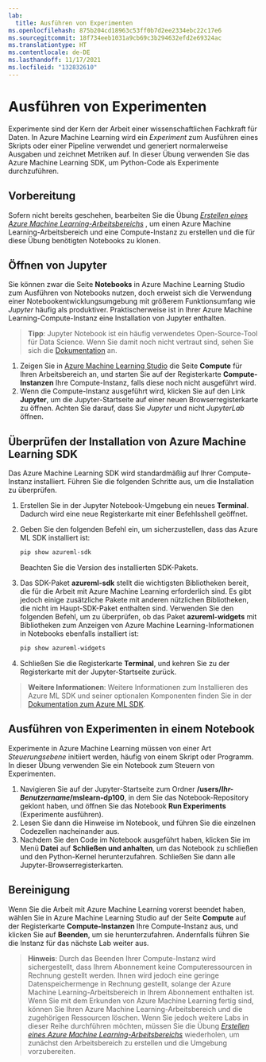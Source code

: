 ```yaml
---
lab:
  title: Ausführen von Experimenten
ms.openlocfilehash: 875b204cd18963c53ff0b7d2ee2334ebc22c17e6
ms.sourcegitcommit: 18f734eeb1031a9cb69c3b294632efd2e69324ac
ms.translationtype: HT
ms.contentlocale: de-DE
ms.lasthandoff: 11/17/2021
ms.locfileid: "132832610"
---
```

# <a name="run-experiments"></a>Ausführen von Experimenten

Experimente sind der Kern der Arbeit einer wissenschaftlichen Fachkraft für Daten. In Azure Machine Learning wird ein *Experiment* zum Ausführen eines Skripts oder einer Pipeline verwendet und generiert normalerweise Ausgaben und zeichnet Metriken auf. In dieser Übung verwenden Sie das Azure Machine Learning SDK, um Python-Code als Experimente durchzuführen.

## <a name="before-you-start"></a>Vorbereitung

Sofern nicht bereits geschehen, bearbeiten Sie die Übung *[Erstellen eines Azure Machine Learning-Arbeitsbereichs](01-create-a-workspace.md)* , um einen Azure Machine Learning-Arbeitsbereich und eine Compute-Instanz zu erstellen und die für diese Übung benötigten Notebooks zu klonen.

## <a name="open-jupyter"></a>Öffnen von Jupyter

Sie können zwar die Seite **Notebooks** in Azure Machine Learning Studio zum Ausführen von Notebooks nutzen, doch erweist sich die Verwendung einer Notebookentwicklungsumgebung mit größerem Funktionsumfang wie *Jupyter* häufig als produktiver. Praktischerweise ist in Ihrer Azure Machine Learning-Compute-Instanz eine Installation von Jupyter enthalten.

> **Tipp**: Jupyter Notebook ist ein häufig verwendetes Open-Source-Tool für Data Science. Wenn Sie damit noch nicht vertraut sind, sehen Sie sich die [Dokumentation](https://jupyter-notebook.readthedocs.io/en/stable/notebook.html) an.

1. Zeigen Sie in [Azure Machine Learning Studio](https://ml.azure.com) die Seite **Compute** für Ihren Arbeitsbereich an, und starten Sie auf der Registerkarte **Compute-Instanzen** Ihre Compute-Instanz, falls diese noch nicht ausgeführt wird.
2. Wenn die Compute-Instanz ausgeführt wird, klicken Sie auf den Link **Jupyter**, um die Jupyter-Startseite auf einer neuen Browserregisterkarte zu öffnen. Achten Sie darauf, dass Sie *Jupyter* und nicht *JupyterLab* öffnen.

## <a name="verify-the-azure-machine-learning-sdk-is-installed"></a>Überprüfen der Installation von Azure Machine Learning SDK

Das Azure Machine Learning SDK wird standardmäßig auf Ihrer Compute-Instanz installiert. Führen Sie die folgenden Schritte aus, um die Installation zu überprüfen.

1. Erstellen Sie in der Jupyter Notebook-Umgebung ein neues **Terminal**. Dadurch wird eine neue Registerkarte mit einer Befehlsshell geöffnet.
2. Geben Sie den folgenden Befehl ein, um sicherzustellen, dass das Azure ML SDK installiert ist:

    ```bash
    pip show azureml-sdk
    ```

    Beachten Sie die Version des installierten SDK-Pakets.

3. Das SDK-Paket **azureml-sdk** stellt die wichtigsten Bibliotheken bereit, die für die Arbeit mit Azure Machine Learning erforderlich sind. Es gibt jedoch einige zusätzliche Pakete mit anderen nützlichen Bibliotheken, die nicht im Haupt-SDK-Paket enthalten sind. Verwenden Sie den folgenden Befehl, um zu überprüfen, ob das Paket **azureml-widgets** mit Bibliotheken zum Anzeigen von Azure Machine Learning-Informationen in Notebooks ebenfalls installiert ist:

    ```bash
    pip show azureml-widgets
    ```

4. Schließen Sie die Registerkarte **Terminal**, und kehren Sie zu der Registerkarte mit der Jupyter-Startseite zurück.

> **Weitere Informationen**: Weitere Informationen zum Installieren des Azure ML SDK und seiner optionalen Komponenten finden Sie in der [Dokumentation zum Azure ML SDK](https://docs.microsoft.com/python/api/overview/azure/ml/install?view=azure-ml-py).

## <a name="run-experiments-in-a-notebook"></a>Ausführen von Experimenten in einem Notebook

Experimente in Azure Machine Learning müssen von einer Art *Steuerungsebene* initiiert werden, häufig von einem Skript oder Programm. In dieser Übung verwenden Sie ein Notebook zum Steuern von Experimenten.

1. Navigieren Sie auf der Jupyter-Startseite zum Ordner **/users/*Ihr-Benutzername*/mslearn-dp100**, in dem Sie das Notebook-Repository geklont haben, und öffnen Sie das Notebook **Run Experiments** (Experimente ausführen).
2. Lesen Sie dann die Hinweise im Notebook, und führen Sie die einzelnen Codezellen nacheinander aus.
3. Nachdem Sie den Code im Notebook ausgeführt haben, klicken Sie im Menü **Datei** auf **Schließen und anhalten**, um das Notebook zu schließen und den Python-Kernel herunterzufahren. Schließen Sie dann alle Jupyter-Browserregisterkarten.

## <a name="clean-up"></a>Bereinigung

Wenn Sie die Arbeit mit Azure Machine Learning vorerst beendet haben, wählen Sie in Azure Machine Learning Studio auf der Seite **Compute** auf der Registerkarte **Compute-Instanzen** Ihre Compute-Instanz aus, und klicken Sie auf **Beenden**, um sie herunterzufahren. Andernfalls führen Sie die Instanz für das nächste Lab weiter aus.

> **Hinweis**: Durch das Beenden Ihrer Compute-Instanz wird sichergestellt, dass Ihrem Abonnement keine Computeressourcen in Rechnung gestellt werden. Ihnen wird jedoch eine geringe Datenspeichermenge in Rechnung gestellt, solange der Azure Machine Learning-Arbeitsbereich in Ihrem Abonnement enthalten ist. Wenn Sie mit dem Erkunden von Azure Machine Learning fertig sind, können Sie Ihren Azure Machine Learning-Arbeitsbereich und die zugehörigen Ressourcen löschen. Wenn Sie jedoch weitere Labs in dieser Reihe durchführen möchten, müssen Sie die Übung *[Erstellen eines Azure Machine Learning-Arbeitsbereichs](01-create-a-workspace.md)* wiederholen, um zunächst den Arbeitsbereich zu erstellen und die Umgebung vorzubereiten.